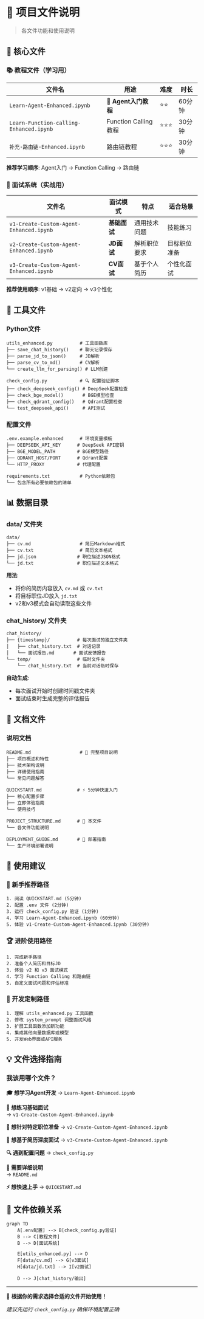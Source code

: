 # 📁 项目文件说明

> 各文件功能和使用说明

## 🎯 核心文件

### 📚 教程文件（学习用）

| 文件名 | 用途 | 难度 | 时长 |
|--------|------|------|------|
| `Learn-Agent-Enhanced.ipynb` | 🌟 **Agent入门教程** | ⭐⭐ | 60分钟 |
| `Learn-Function-calling-Enhanced.ipynb` | Function Calling教程 | ⭐⭐⭐ | 30分钟 |
| `补充-路由链-Enhanced.ipynb` | 路由链教程 | ⭐⭐⭐ | 30分钟 |

**推荐学习顺序**: Agent入门 → Function Calling → 路由链

### 🎪 面试系统（实战用）

| 文件名 | 面试模式 | 特点 | 适合场景 |
|--------|----------|------|----------|
| `v1-Create-Custom-Agent-Enhanced.ipynb` | **基础面试** | 通用技术问题 | 技能练习 |
| `v2-Create-Custom-Agent-Enhanced.ipynb` | **JD面试** | 解析职位要求 | 目标职位准备 |
| `v3-Create-Custom-Agent-Enhanced.ipynb` | **CV面试** | 基于个人简历 | 个性化面试 |

**推荐使用顺序**: v1基础 → v2定向 → v3个性化

## 🔧 工具文件

### Python文件
```
utils_enhanced.py          # 工具函数库
├── save_chat_history()    # 聊天记录保存
├── parse_jd_to_json()     # JD解析
├── parse_cv_to_md()       # CV解析  
└── create_llm_for_parsing() # LLM创建

check_config.py            # 🔍 配置验证脚本
├── check_deepseek_config() # DeepSeek配置检查
├── check_bge_model()       # BGE模型检查
├── check_qdrant_config()   # Qdrant配置检查
└── test_deepseek_api()     # API测试
```

### 配置文件
```
.env.example.enhanced      # 环境变量模板
├── DEEPSEEK_API_KEY      # DeepSeek API密钥
├── BGE_MODEL_PATH        # BGE模型路径
├── QDRANT_HOST/PORT      # Qdrant配置
└── HTTP_PROXY            # 代理配置

requirements.txt           # Python依赖包
└── 包含所有必要依赖包的清单
```

## 📊 数据目录

### data/ 文件夹
```
data/
├── cv.md                  # 简历Markdown格式
├── cv.txt                 # 简历文本格式  
├── jd.json               # 职位描述JSON格式
└── jd.txt                # 职位描述文本格式
```

**用法**:
- 将你的简历内容放入 `cv.md` 或 `cv.txt`
- 将目标职位JD放入 `jd.txt`
- v2和v3模式会自动读取这些文件

### chat_history/ 文件夹
```
chat_history/
├── {timestamp}/          # 每次面试的独立文件夹
│   ├── chat_history.txt  # 对话记录
│   └── 面试报告.md       # 面试反馈报告
└── temp/                 # 临时文件夹
    └── chat_history.txt  # 当前对话临时保存
```

**自动生成**:
- 每次面试开始时创建时间戳文件夹
- 面试结束时生成完整的评估报告

## 📖 文档文件

### 说明文档
```
README.md                  # 📘 完整项目说明
├── 项目概述和特性
├── 技术架构说明
├── 详细使用指南
└── 常见问题解答

QUICKSTART.md             # ⚡ 5分钟快速入门
├── 核心配置步骤
├── 立即体验指南  
└── 使用技巧

PROJECT_STRUCTURE.md      # 📁 本文件
└── 各文件功能说明

DEPLOYMENT_GUIDE.md       # 🚀 部署指南
└── 生产环境部署说明
```

## 🎯 使用建议

### 🌟 新手推荐路径
```
1. 阅读 QUICKSTART.md (5分钟)
2. 配置 .env 文件 (2分钟)
3. 运行 check_config.py 验证 (1分钟)
4. 学习 Learn-Agent-Enhanced.ipynb (60分钟)
5. 体验 v1-Create-Custom-Agent-Enhanced.ipynb (30分钟)
```

### 🏆 进阶使用路径
```
1. 完成新手路径
2. 准备个人简历和目标JD
3. 体验 v2 和 v3 面试模式
4. 学习 Function Calling 和路由链
5. 自定义面试问题和评估标准
```

### 🔧 开发定制路径  
```
1. 理解 utils_enhanced.py 工具函数
2. 修改 system_prompt 调整面试风格
3. 扩展工具函数添加新功能
4. 集成其他向量数据库或模型
5. 开发Web界面或API服务
```

## 💡 文件选择指南

### 我该用哪个文件？

**🎓 想学习Agent开发**
→ `Learn-Agent-Enhanced.ipynb`

**💼 想练习基础面试**  
→ `v1-Create-Custom-Agent-Enhanced.ipynb`

**🎯 想针对特定职位准备**
→ `v2-Create-Custom-Agent-Enhanced.ipynb`

**📝 想基于简历深度面试**
→ `v3-Create-Custom-Agent-Enhanced.ipynb`

**🔍 遇到配置问题**
→ `check_config.py`

**📖 需要详细说明**  
→ `README.md`

**⚡ 想快速上手**
→ `QUICKSTART.md`

## 🔄 文件依赖关系

```mermaid
graph TD
    A[.env配置] --> B[check_config.py验证]
    B --> C[教程文件]
    B --> D[面试系统]
    
    E[utils_enhanced.py] --> D
    F[data/cv.md] --> G[v3面试]
    H[data/jd.txt] --> I[v2面试]
    
    D --> J[chat_history/输出]
```

---

🎯 **根据你的需求选择合适的文件开始使用！** 

*建议先运行 `check_config.py` 确保环境配置正确*
